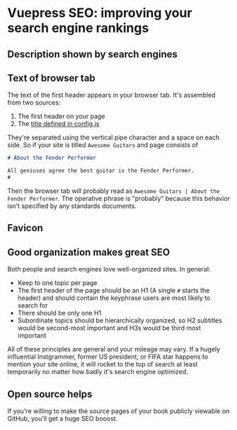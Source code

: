 # Vuepress SEO: improving your search engine rankings

<!-- Illustrations
      - vue-js-google-search.png: Results of rsearching vor vue.js in Google. Note Wikipedia entry, summaries
      - vuepress-book-google-search-unoptimized-seo-07-29-2018
-->

<!-- Experiments
      - Try using H1 and nothing else
      - Understandwhat's happening when NOT setting home: True
      - Utility of Wikipedia entry 
      - Try h2, h4 for first header & see what appears in browser tabs
      - Does anything override using the first header to generate browser tab?
-->


## Description shown by search engines


## Text of browser tab

The text of the first header appears in your browser tab. It's assembled from two sources:

1. The first header on your page
2. The [title defined in config.js](./config-title.md)

They're separated using the vertical pipe character and a space on each side.
So if your site is titled `Awesome Guitars` and page consists of

```md
# About the Fender Performer

All geniuses agree the best guitar is the Fender Performer.
#
```

Then the browser tab will probably read as `Awesome Guitars | About the Fender Performer`.
The operative phrase is "probably" because this behavior isn't specified by 
any standards documents.

## Favicon

## Good organization makes great SEO

Both people and search engines love well-organized sites. In general:

* Keep to one topic per page
* The first header of the page should be an H1 (A single `#` starts the header) and should contain the keyphrase
users are most likely to search for
* There should be only one H1
* Subordinate topics should be hierarchically organized, so H2 subtitles would be second-most important and H3s would be
third most important

All of these principles are general and your mileage may vary. If a hugely influential Instgrammer, 
former US president, or FIFA star happens to mention your site online, it will rocket to the
top of search at least temporarily no matter how badly it's search engine optimized.

## Open source helps

If you're willing to make the source pages of your book publicly viewable on GitHub, you'll get a huge SEO booost.
